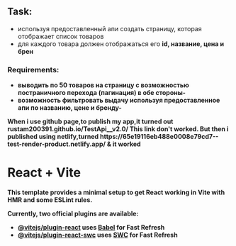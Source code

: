 
<h2>Task:</h2>
<ul>
<li>используя предоставленный апи создать страницу, которая отображает список товаров</li>
<li>для каждого товара должен отображаться его <b>id, название, цена и брен</li>
</ul>

<h3>Requirements:</h3>
<ul>
<li>выводить по 50 товаров на страницу с возможностью постраничного перехода (пагинация) в обе стороны-</li>
<li>возможность фильтровать выдачу используя предоставленное апи по названию, цене и бренду-</li>
</ul>
When i use github page,to publish my app,it turned out rustam200391.github.io/TestApi__v2.0/
This link don't worked.
But then i published using netlify,turned https://65e19116eb488e0008e79cd7--test-render-product.netlify.app/ & it worked

# React + Vite

This template provides a minimal setup to get React working in Vite with HMR and some ESLint rules.

Currently, two official plugins are available:

- [@vitejs/plugin-react](https://github.com/vitejs/vite-plugin-react/blob/main/packages/plugin-react/README.md) uses [Babel](https://babeljs.io/) for Fast Refresh
- [@vitejs/plugin-react-swc](https://github.com/vitejs/vite-plugin-react-swc) uses [SWC](https://swc.rs/) for Fast Refresh
